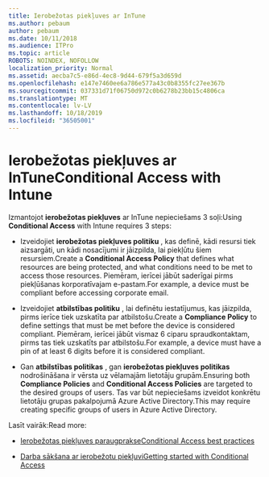 ```yaml
---
title: Ierobežotas piekļuves ar InTune
ms.author: pebaum
author: pebaum
ms.date: 10/11/2018
ms.audience: ITPro
ms.topic: article
ROBOTS: NOINDEX, NOFOLLOW
localization_priority: Normal
ms.assetid: aecba7c5-e86d-4ec8-9d44-679f5a3d659d
ms.openlocfilehash: e147e7460ee6a786e577a43c0b8355fc27ee367b
ms.sourcegitcommit: 037331d71f06750d972c0b6278b23bb15c4806ca
ms.translationtype: MT
ms.contentlocale: lv-LV
ms.lasthandoff: 10/18/2019
ms.locfileid: "36505001"
---
```

# <a name="conditional-access-with-intune"></a><span data-ttu-id="4c19b-102">Ierobežotas piekļuves ar InTune</span><span class="sxs-lookup"><span data-stu-id="4c19b-102">Conditional Access with Intune</span></span>

<span data-ttu-id="4c19b-103">Izmantojot **ierobežotas piekļuves** ar InTune nepieciešams 3 soļi:</span><span class="sxs-lookup"><span data-stu-id="4c19b-103">Using **Conditional Access** with Intune requires 3 steps:</span></span> 
  
- <span data-ttu-id="4c19b-104">Izveidojiet **ierobežotas piekļuves politiku** , kas definē, kādi resursi tiek aizsargāti, un kādi nosacījumi ir jāizpilda, lai piekļūtu šiem resursiem.</span><span class="sxs-lookup"><span data-stu-id="4c19b-104">Create a **Conditional Access Policy** that defines what resources are being protected, and what conditions need to be met to access those resources.</span></span> <span data-ttu-id="4c19b-105">Piemēram, ierīcei jābūt saderīgai pirms piekļūšanas korporatīvajam e-pastam.</span><span class="sxs-lookup"><span data-stu-id="4c19b-105">For example, a device must be compliant before accessing corporate email.</span></span> 
    
- <span data-ttu-id="4c19b-106">Izveidojiet **atbilstības politiku** , lai definētu iestatījumus, kas jāizpilda, pirms ierīce tiek uzskatīta par atbilstošu.</span><span class="sxs-lookup"><span data-stu-id="4c19b-106">Create a **Compliance Policy** to define settings that must be met before the device is considered compliant.</span></span> <span data-ttu-id="4c19b-107">Piemēram, ierīcei jābūt vismaz 6 ciparu spraudkontaktam, pirms tas tiek uzskatīts par atbilstošu.</span><span class="sxs-lookup"><span data-stu-id="4c19b-107">For example, a device must have a pin of at least 6 digits before it is considered compliant.</span></span> 
    
- <span data-ttu-id="4c19b-108">Gan **atbilstības politikas** , gan **ierobežotas piekļuves politikas** nodrošināšana ir vērsta uz vēlamajām lietotāju grupām.</span><span class="sxs-lookup"><span data-stu-id="4c19b-108">Ensuring both **Compliance Policies** and **Conditional Access Policies** are targeted to the desired groups of users.</span></span> <span data-ttu-id="4c19b-109">Tas var būt nepieciešams izveidot konkrētu lietotāju grupas pakalpojumā Azure Active Directory.</span><span class="sxs-lookup"><span data-stu-id="4c19b-109">This may require creating specific groups of users in Azure Active Directory.</span></span> 
    
<span data-ttu-id="4c19b-110">Lasīt vairāk:</span><span class="sxs-lookup"><span data-stu-id="4c19b-110">Read more:</span></span>
  
- [<span data-ttu-id="4c19b-111">Ierobežotas piekļuves paraugprakse</span><span class="sxs-lookup"><span data-stu-id="4c19b-111">Conditional Access best practices</span></span>](https://docs.microsoft.com/azure/active-directory/conditional-access/best-practices)
    
- [<span data-ttu-id="4c19b-112">Darba sākšana ar ierobežotu piekļuvi</span><span class="sxs-lookup"><span data-stu-id="4c19b-112">Getting started with Conditional Access </span></span>](https://docs.microsoft.com/azure/active-directory/active-directory-conditional-access-azure-portal-get-started)
    


